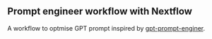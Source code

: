## Prompt engineer workflow with Nextflow

A workflow to optmise GPT prompt inspired by [gpt-prompt-enginer](https://github.com/mshumer/gpt-prompt-engineer).


